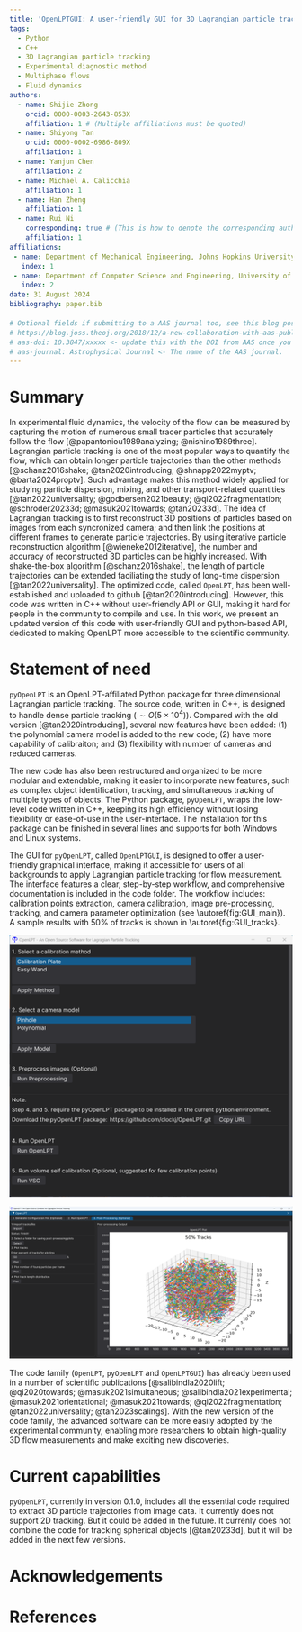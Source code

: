 ```yaml
---
title: 'OpenLPTGUI: A user-friendly GUI for 3D Lagrangian particle tracking'
tags:
  - Python
  - C++
  - 3D Lagrangian particle tracking
  - Experimental diagnostic method
  - Multiphase flows
  - Fluid dynamics
authors:
  - name: Shijie Zhong
    orcid: 0000-0003-2643-853X
    affiliation: 1 # (Multiple affiliations must be quoted)
  - name: Shiyong Tan
    orcid: 0000-0002-6986-809X
    affiliation: 1
  - name: Yanjun Chen
    affiliation: 2
  - name: Michael A. Calicchia
    affiliation: 1
  - name: Han Zheng
    affiliation: 1
  - name: Rui Ni
    corresponding: true # (This is how to denote the corresponding author)
    affiliation: 1
affiliations:
 - name: Department of Mechanical Engineering, Johns Hopkins University, Baltimore, Maryland, USA
   index: 1
 - name: Department of Computer Science and Engineering, University of Michigan, Ann Arbor, Michigan, USA
   index: 2
date: 31 August 2024
bibliography: paper.bib

# Optional fields if submitting to a AAS journal too, see this blog post:
# https://blog.joss.theoj.org/2018/12/a-new-collaboration-with-aas-publishing
# aas-doi: 10.3847/xxxxx <- update this with the DOI from AAS once you know it.
# aas-journal: Astrophysical Journal <- The name of the AAS journal.
---
```


# Summary

In experimental fluid dynamics, the velocity of the flow can be measured by capturing the motion of numerous small tracer particles that accurately follow the flow [@papantoniou1989analyzing; @nishino1989three]. Lagrangian particle tracking is one of the most popular ways to quantify the flow, which can obtain longer particle trajectories than the other methods [@schanz2016shake; @tan2020introducing; @shnapp2022myptv; @barta2024proptv]. Such advantage makes this method widely applied for studying particle dispersion, mixing, and other transport-related quantities [@tan2022universality; @godbersen2021beauty; @qi2022fragmentation; @schroder20233d; @masuk2021towards; @tan20233d]. The idea of Lagrangian tracking is to first reconstruct 3D positions of particles based on images from each syncronized camera; and then link the positions at different frames to generate particle trajectories. By using iterative particle reconstruction algorithm [@wieneke2012iterative], the number and accuracy of reconstructed 3D particles can be highly increased. With shake-the-box algorithm [@schanz2016shake], the length of particle trajectories can be extended faciliating the study of long-time dispersion [@tan2022universality]. The optimized code, called `OpenLPT`, has been well-established and uploaded to github [@tan2020introducing]. However, this code was written in C++ without user-friendly API or GUI, making it hard for people in the community to compile and use. In this work, we present an updated version of this code with user-friendly GUI and python-based API, dedicated to making OpenLPT more accessible to the scientific community.

# Statement of need

`pyOpenLPT` is an OpenLPT-affiliated Python package for three dimensional Lagrangian particle tracking. 
The source code, written in C++, is designed to handle dense particle tracking ($\sim O(5\times10^4)$). Compared with the old version [@tan2020introducing], several new features have been added: (1) the polynomial camera model is added to the new code; (2) have more capability of calibraiton; and (3) flexibility with number of cameras and reduced cameras. 

The new code has also been restructured and organized to be more modular and extendable, making it easier to incorporate new features, such as complex object identification, tracking, and simultaneous tracking of multiple types of objects.
The Python package, `pyOpenLPT`, wraps the low-level code written in C++, keeping its high efficiency without losing flexibility or ease-of-use in the user-interface. The installation for this package can be finished in several lines and supports for both Windows and Linux systems. 

The GUI for `pyOpenLPT`, called `OpenLPTGUI`, is designed to offer a user-friendly graphical interface, making it accessible for users of all backgrounds to apply Lagrangian particle tracking for flow measurement. The interface features a clear, step-by-step workflow, and comprehensive documentation is included in the code folder. The workflow includes: calibration points extraction, camera calibration, image pre-processing, tracking, and camera parameter optimization (see \autoref{fig:GUI_main}). A sample results with 50% of tracks is shown in \autoref{fig:GUI_tracks}.

![OpenLPTGUI main page.\label{fig:GUI_main}](GUI_main.png)

![OpenLPTGUI post-processing for plotting 50% of tracks.\label{fig:GUI_tracks}](GUI_tracks.png)

The code family (`OpenLPT`, `pyOpenLPT` and `OpenLPTGUI`) has already been
used in a number of scientific publications [@salibindla2020lift; @qi2020towards; @masuk2021simultaneous; @salibindla2021experimental; @masuk2021orientational; @masuk2021towards; @qi2022fragmentation; @tan2022universality; @tan2023scalings]. With the new version of the code family, the advanced software can be more easily adopted by the experimental community, enabling more researchers to obtain high-quality 3D flow measurements and make exciting new discoveries.


# Current capabilities

`pyOpenLPT`, currently in version 0.1.0, includes all the essential code required to extract 3D particle trajectories from image data. It currently does not support 2D tracking. But it could be added in the future. It currenly does not combine the code for tracking spherical objects [@tan20233d], but it will be added in the next few versions.

# Acknowledgements


# References